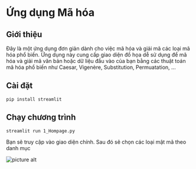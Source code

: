 # Ứng dụng Mã hóa 
## Giới thiệu
Đây là một ứng dụng đơn giản dành cho việc mã hóa và giải mã các loại mã hóa phổ biến. Ứng dụng này cung cấp giao diện đồ họa dễ sử dụng để mã hóa và giải mã văn bản hoặc dữ liệu đầu vào của bạn bằng các thuật toán mã hóa phổ biến như Caesar, Vigenère, Substitution, Permuatation, ...
## Cài đặt
` pip install streamlit `
## Chạy chương trình
` streamlit run 1_Hompage.py `  
  
Bạn sẽ truy cập vào giao diện chính. Sau đó sẽ chọn các loại mật mã theo danh mục    
  
![picture alt](https://github.com/namhai03/Ma_hoa/blob/main/images/Screenshot%202023-09-19%20164823.png)
